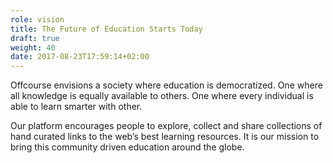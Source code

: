 ```yaml
---
role: vision
title: The Future of Education Starts Today
draft: true
weight: 40
date: 2017-08-23T17:59:14+02:00
---
```

Offcourse envisions a society where education is democratized. One where all 
knowledge is equally available to others. One where every individual is able 
to learn smarter with other. 

Our platform encourages people to explore, collect and share collections of 
hand curated links to the web’s best learning resources. It is our mission 
to bring this community driven education around the globe.


